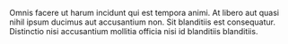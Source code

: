 Omnis facere ut harum incidunt qui est tempora animi. At libero aut quasi nihil ipsum ducimus aut accusantium non. Sit blanditiis est consequatur. Distinctio nisi accusantium mollitia officia nisi id blanditiis blanditiis.